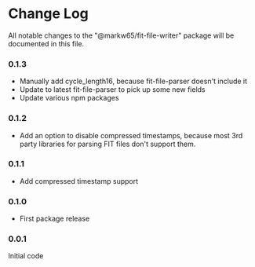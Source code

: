 # Change Log

All notable changes to the "@markw65/fit-file-writer" package will be documented in this file.

### 0.1.3

- Manually add cycle_length16, because fit-file-parser doesn't include it
- Update to latest fit-file-parser to pick up some new fields
- Update various npm packages

### 0.1.2

- Add an option to disable compressed timestamps, because most 3rd party libraries for parsing FIT files don't support them.

### 0.1.1

- Add compressed timestamp support

### 0.1.0

- First package release

### 0.0.1

Initial code
